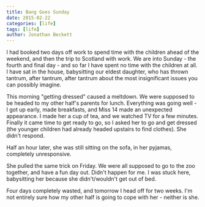 ```yaml
---
title: Bang Goes Sunday
date: 2015-02-22
categories: [life]
tags: [life]
author: Jonathan Beckett
---
```


I had booked two days off work to spend time with the children ahead of the weekend, and then the trip to Scotland with work. We are into Sunday - the fourth and final day - and so far I have spent no time with the children at all. I have sat in the house, babysitting our eldest daughter, who has thrown tantrum, after tantrum, after tantrum about the most insignificant issues you can possibly imagine.

This morning "getting dressed" caused a meltdown. We were supposed to be headed to my other half's parents for lunch. Everything was going well - I got up early, made breakfasts, and Miss 14 made an unexpected appearance. I made her a cup of tea, and we watched TV for a few minutes. Finally it came time to get ready to go, so I asked her to go and get dressed (the younger children had already headed upstairs to find clothes). She didn't respond.

Half an hour later, she was still sitting on the sofa, in her pyjamas, completely unresponsive.

She pulled the same trick on Friday. We were all supposed to go to the zoo together, and have a fun day out. Didn't happen for me. I was stuck here, babysitting her because she didn't/wouldn't get out of bed.

Four days completely wasted, and tomorrow I head off for two weeks. I'm not entirely sure how my other half is going to cope with her - neither is she.